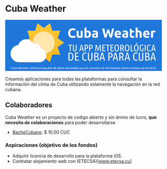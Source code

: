 # Cuba Weather

![Cuba Weather Banner](images/banner.png)

Creamos aplicaciones para todas las plataformas para consultar la información del clima de Cuba utilizando solamente la navegación en la red cubana.

## Colaboradores

Cuba Weather es un proyecto de código abierto y sin ánimo de lucro, **que necesita de colaboraciones** para poder desarrollarse

- [BacheCubano](https://twitter.com/BacheCubano): $ 10.00 CUC

### Aspiraciones (objetivo de los fondos)

- Adquirir licencia de desarrollo para la plataforma iOS.
- Contratar alojamiento web con (ETECSA)[www.etecsa.cu]
